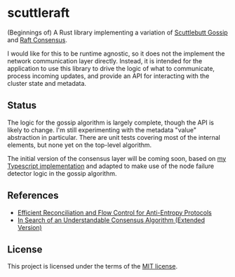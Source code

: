 # scuttleraft

(Beginnings of) A Rust library implementing a variation of [Scuttlebutt Gossip](https://en.wikipedia.org/wiki/Gossip_protocol) and [Raft Consensus](https://en.wikipedia.org/wiki/Raft_(algorithm)).

I would like for this to be runtime agnostic, so it does not the implement the network communication layer directly. Instead, it is intended for the application to use this library to drive the logic of what to communicate, process incoming updates, and provide an API for interacting with the cluster state and metadata.

## Status

The logic for the gossip algorithm is largely complete, though the API is likely to change. I'm still experimenting with the metadata "value" abstraction in particular. There are unit tests covering most of the internal elements, but none yet on the top-level algorithm.

The initial version of the consensus layer will be coming soon, based on [my Typescript implementation](https://github.com/jabr/what-bus/blob/master/consensus.ts) and adapted to make use of the node failure detector logic in the gossip algorithm.

## References

* [Efficient Reconciliation and Flow Control
for Anti-Entropy Protocols](https://www.cs.cornell.edu/home/rvr/papers/flowgossip.pdf)
* [In Search of an Understandable Consensus Algorithm
(Extended Version)](https://raft.github.io/raft.pdf)

## License

This project is licensed under the terms of the [MIT license](LICENSE.txt).
